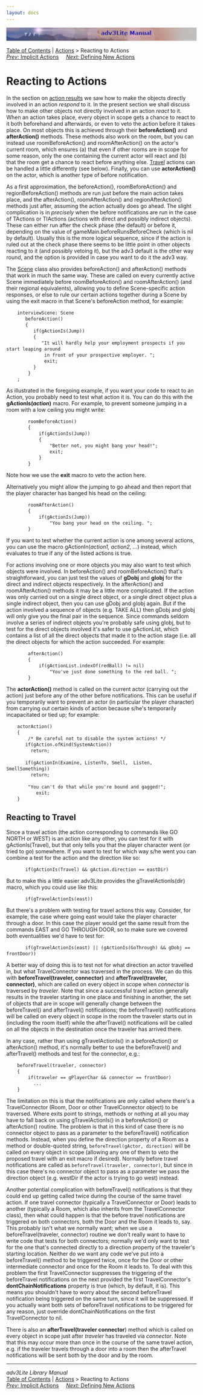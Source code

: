```yaml
---
layout: docs
---
```

<div class="topbar">

<img src="topbar.jpg" data-border="0" />

</div>

<div class="nav">

<a href="toc.html" class="nav">Table of Contents</a> \|
<a href="action.html" class="nav">Actions</a> \> Reacting to Actions  
<span class="navnp"><a href="implicit.html" class="nav"><em>Prev:</em> Implicit Actions</a>
   
<a href="define.html" class="nav"><em>Next:</em> Defining New Actions</a>
    </span>

</div>



# Reacting to Actions

In the section on [action results](actres.html) we saw how to make the
objects directly involved in an action *respond* to it. In the present
section we shall discuss how to make other objects not directly involved
in an action *react* to it. When an action takes place, every object in
scope gets a chance to react to it both beforehand and afterwards, or
even to veto the action before it takes place. On most objects this is
achieved through their **beforeAction()** and **afterAction()** methods.
These methods also work on the room, but you can instead use
roomBeforeAction() and roomAfterAction() on the actor's current room,
which ensures (a) that even if other rooms are in scope for some reason,
only the one containing the current actor will react and (b) that the
room get a chance to react before anything else. [Travel](#travel)
actions can be handled a little differently (see below). Finally, you
can use **actorAction()** on the actor, which is another type of before
notification.

As a first approximation, the beforeAction(), roomBeforeAction() and
regionBeforeAction() methods are run just before the main action takes
place, and the afterAction(), roomAfterAction() and regionAfterAction()
methods just after, assuming the action actually does go ahead. The
slight complication is in *precisely* when the before notifications are
run in the case of TActions or TIActions (actions with direct and
possibly indirect objects). These can either run after the check phase
(the default) or before it, depending on the value of
gameMain.beforeRunsBeforeCheck (which is nil by default). Usually this
is the more logical sequence, since if the action is ruled out at the
check phase there seems to be little point in other objects reacting to
it (and possibly vetoing it), but the adv3 default is the other way
round, and the option is provided in case you want to do it the adv3
way.

The [Scene](scene.html) class also provides beforeAction() and
afterAction() methods that work in much the same way. These are called
on every currently active Scene immediately before roomBeforeAction()
and roomAfterAction() (and their regional equivalents), allowing you to
define Scene-specific action responses, or else to rule our certain
actions together during a Scene by using the exit macro in that Scene's
beforeAction method, for example:

```
    interviewScene: Scene
       beforeAction()
       {
          if(gActionIs(Jump))
          {
             "It will hardly help your employment prospects if you start leaping around
              in front of your prospective employer. ";
              exit;
          }
        }
    ;    
```

As illustrated in the foregoing example, if you want your code to react
to an Action, you probably need to test what action it is. You can do
this with the **gActionIs(*action*)** macro. For example, to prevent
someone jumping in a room with a low ceiling you might write:

```
        roomBeforeAction()
        {
            if(gActionIs(Jump))
            {
                "Better not, you might bang your head!";
                exit;
            }
        }
```

Note how we use the **exit** macro to veto the action here.

Alternatively you might allow the jumping to go ahead and then report
that the player character has banged his head on the ceiling:

```
        roomAfterAction()
        {
            if(gActionIs(Jump))
                "You bang your head on the ceiling. ";
        }
```

If you want to test whether the current action is one among several
actions, you can use the macro gActionIn(*action1, action2, ...*)
instead, which evaluates to true if any of the listed actions is true.

<span id="objects"></span>

For actions involving one or more objects you may also want to test
which objects were involved. In beforeAction() and roomBeforeAction()
that's straightforward, you can just test the values of **gDobj** and
**gIobj** for the direct and indirect objects respectively. In the
afterAction() and roomAfterAction() methods it may be a little more
complicated. If the action was only carried out on a single direct
object, or a single direct object plus a single indirect object, then
you can use gDobj and gIobj again. But if the action involved a sequence
of objects (e.g. TAKE ALL) then gDobj and gIobj will only give you the
final pair in the sequence. Since commands seldom involve a series of
indirect objects you're probably safe using gIobj, but to test for the
direct objects involved it's safer to use gActionList, which contains a
list of all the direct objects that made it to the action stage (i.e.
all the direct objects for which the action succeeded. For example:

```
        afterAction()
        {
            if(gActionList.indexOf(redBall) != nil)
                "You've just done something to the red ball. ";
        }
```

The **actorAction()** method is called on the current actor (carrying
out the action) just before any of the other before notifications. This
can be useful if you temporarily want to prevent an actor (in particular
the player character) from carrying out certain kinds of action because
s/he's temporarily incapacitated or tied up; for example:

```
    actorAction()
    {
        /* Be careful not to disable the system actions! */
       if(gAction.ofKind(SystemAction))
         return;
         
       if(gActionIn(Examine, ListenTo, Smell,  Listen, SmellSomething))
         return;

        "You can't do that while you're bound and gagged!";
           exit;   
    } 
```

  

## <span id="travel">Reacting to Travel</span>

Since a travel action (the action corresponding to commands like GO
NORTH or WEST) is an action like any other, you can test for it with
gActionIs(Travel), but that only tells you that the player character
went (or tried to go) somewhere. If you want to test for which way s/he
went you can combine a test for the action and the direction like so:

```
       if(gActionIs(Travel) && gAction.direction == eastDir)
```

But to make this a little easier adv3Lite provides the
gTravelActionIs(dir) macro, which you could use like this:

```
       if(gTravelActionIs(east))
```

But there's a problem with testing for travel actions this way.
Consider, for example, the case where going east would take the player
character through a door. In this case the player would get the same
result from the commands EAST and GO THROUGH DOOR, so to make sure we
covered both eventualities we'd have to test for:

```
       if(gTravelActionIs(east) || (gActionIs(GoThrough) && gDobj == frontDoor))
```

<span id="beforetravel"></span>A better way of doing this is to test not
for what direction an actor travelled in, but what TravelConnector was
traversed in the process. We can do this with **beforeTravel(traveler,
connector)** and **afterTravel(traveler, connector)**, which are called
on every object in scope when *connector* is traversed by *traveler*.
Note that since a successful travel action generally results in the
traveler starting in one place and finishing in another, the set of
objects that are in scope will generally change between the
beforeTravel() and afterTravel() notifications; the beforeTravel()
notifications will be called on every object in scope in the room the
traveler starts out in (including the room itself) while the
afterTravel() notifications will be called on all the objects in the
destination once the traveler has arrived there.

In any case, rather than using gTravelActionIs() in a beforeAction() or
afterAction() method, it's normally better to use the beforeTravel() and
afterTravel() methods and test for the connector, e.g.:

```
    beforeTravel(traveler, connector)
    {
        if(traveler == gPlayerChar && connector == frontDoor)
          ...
    }
```

The limitation on this is that the notifications are only called where
there's a TravelConnector (Room, Door or other TravelConnector object)
to be traversed. Where exits point to strings, methods or nothing at all
you may have to fall back on using gTravelActionIs() in a beforeAction()
or afterAction() routine. The problem is that in this kind of case there
is no connector object to pass as a parameter to the beforeTravel()
notification methods. Instead, when you define the direction property of
a Room as a method or double-quoted string,
`beforeTravel(gActor, direction)` will be called
on every object in scope (allowing any one of them to veto the proposed
travel with an exit macro if desired). Normally before travel
notifications are called as `beforeTravel(traveler,
connector)`, but since in this case there's no connector object to
pass as a parameter we pass the direction object (e.g. westDir if the
actor is trying to go west) instead.

Another potential complication with beforeTravel() notifications is that
they could end up getting called twice during the course of the same
travel action. If one travel connector (typically a TravelConnector or
Door) leads to another (typically a Room, which also inherits from the
TravelConnector class), then what could happen is that the before travel
notifications are triggered on both connectors, both the Door and the
Room it leads to, say. This probably isn't what we normally want; when
we use a beforeTravel(traveler, connector) routine we don't really want
to have to write code that tests for both connectors; normally we'd only
want to test for the one that's connected directly to a direction
property of the traveler's starting location. Neither do we want any
code we've put into a beforeTravel() method to be triggered twice, once
for the Door or other intermediate connector and once for the Room it
leads to. To deal with this problem the first TravelConnector suppresses
the triggering of the beforeTravel notifications on the next provided
the first TravelConnector's **dontChainNotifications** property is true
(which, by default, it is). This means you shouldn't have to worry about
the second beforeTravel notification being triggered on the same turn,
since it will be suppressed. If you actually want both sets of
beforeTravel notifications to be triggered for any reason, just override
dontChainNotifications on the first TravelConnector to nil.

<span id="aftertravel"></span>

There is also an **afterTravel(traveler connector**) method which is
called on every object in scope just after *traveler* has traveled via
*connector*. Note that this may occur more than once in the course of
the same travel action, e.g. if the traveler travels through a door into
a room then the afterTravel notifications will be sent both by the door
and by the room.

------------------------------------------------------------------------

<div class="navb">

*adv3Lite Library Manual*  
<a href="toc.html" class="nav">Table of Contents</a> \|
<a href="action.html" class="nav">Actions</a> \> Reacting to Actions  
<span class="navnp"><a href="implicit.html" class="nav"><em>Prev:</em> Implicit Actions</a>
   
<a href="define.html" class="nav"><em>Next:</em> Defining New Actions</a>
    </span>



</div>
